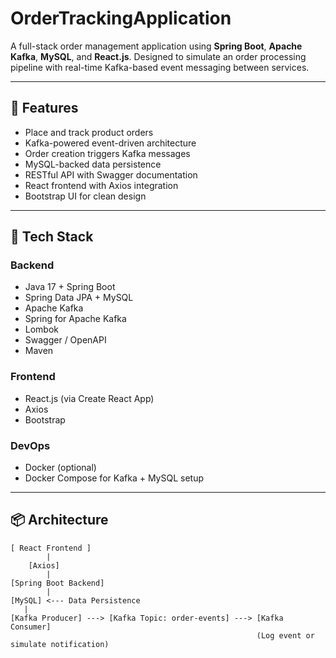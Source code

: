 # OrderTrackingApplication

A full-stack order management application using **Spring Boot**, **Apache Kafka**, **MySQL**, and **React.js**. Designed to simulate an order processing pipeline with real-time Kafka-based event messaging between services.

---

## 📌 Features

- Place and track product orders
- Kafka-powered event-driven architecture
- Order creation triggers Kafka messages
- MySQL-backed data persistence
- RESTful API with Swagger documentation
- React frontend with Axios integration
- Bootstrap UI for clean design

---

## 🧰 Tech Stack

### Backend
- Java 17 + Spring Boot
- Spring Data JPA + MySQL
- Apache Kafka
- Spring for Apache Kafka
- Lombok
- Swagger / OpenAPI
- Maven

### Frontend
- React.js (via Create React App)
- Axios
- Bootstrap

### DevOps
- Docker (optional)
- Docker Compose for Kafka + MySQL setup

---

## 📦 Architecture

```text
[ React Frontend ]
        |
    [Axios]
        |
[Spring Boot Backend]
        |
[MySQL] <--- Data Persistence
   |
[Kafka Producer] ---> [Kafka Topic: order-events] ---> [Kafka Consumer]
                                                       (Log event or simulate notification)
